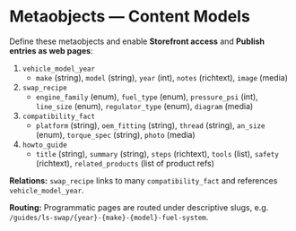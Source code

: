 # Metaobjects — Content Models

Define these metaobjects and enable **Storefront access** and **Publish entries as web pages**:

1. `vehicle_model_year`
   - `make` (string), `model` (string), `year` (int), `notes` (richtext), `image` (media)
2. `swap_recipe`
   - `engine_family` (enum), `fuel_type` (enum), `pressure_psi` (int), `line_size` (enum), `regulator_type` (enum), `diagram` (media)
3. `compatibility_fact`
   - `platform` (string), `oem_fitting` (string), `thread` (string), `an_size` (enum), `torque_spec` (string), `photo` (media)
4. `howto_guide`
   - `title` (string), `summary` (string), `steps` (richtext), `tools` (list), `safety` (richtext), `related_products` (list of product refs)

**Relations:** `swap_recipe` links to many `compatibility_fact` and references `vehicle_model_year`.

**Routing:** Programmatic pages are routed under descriptive slugs, e.g. `/guides/ls-swap/{year}-{make}-{model}-fuel-system`.
